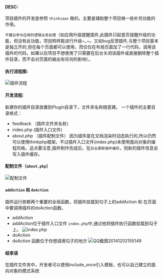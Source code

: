 #### **DESC**:
项目插件的开发是参照 `thinksaas` 做的。主要是辅助整个项目做一些补充功能的作用。

`不建议参与应用的逻辑业务处理`（如应用升级提醒插件,此插件只起首页提醒升级的功能，但没有此功能，项目照样能进行升级~_~。又如bug反馈插件,与整个项目基本是独立开的,但在每个页面都可以使用，而仅仅在布局页面加了一行代码，调用该插件的代码，如果以后项目不想使用了只需要在后台关闭该插件或直接删除整个插件目录，而不会对页面的输出有任何的影响）。

#### <strong>执行流程图</strong>:
![插件流程](http://192.168.1.240/uploads/ranmufei/apps/13977a40d6/QQ%E6%88%AA%E5%9B%BE20141201175754.png)

#### **开发流程**:
新建你的插件目录放置到Plugin目录下，文件夹名称随意建。
一个插件的主要目录格式：
- feedback （插件文件夹名称）
 - index.php (插件入口文件)
 - about.php （插件配制文件）
因为插件是在文档渲染时动态执行的,所以仍然可以使用thinkphp框架。不过插件入口文件(index.php)未使用面向对象的编程风格，这点要注意,插件制作完成后，在`后台更新插件缓存`，则新的插件信息会写入插件缓存。

#### **配制文件**（`about.php`）
![配制文件](http://192.168.1.240/uploads/ranmufei/apps/a3f97fc2e1/QQ%E6%88%AA%E5%9B%BE20141202151303.png)

#### **`addAction` 和 `doAction`**
插件运行依赖两个重要的全局函数，将插件挂载到勾子上的addAction 和 在页面中要调用插件的doAction函数。

- addAction
 - addAction位于插件入口文件 `index.php`中,通过他将插件执行函数挂载到勾子上。 
   ![index.php](http://192.168.1.240/uploads/ranmufei/apps/b1f88a4dc2/QQ%E6%88%AA%E5%9B%BE20141202154818.png)
- doAction
 - doAction 函数位于你想调用勾子的地方
   ![QQ截图20141202155149](http://192.168.1.240/uploads/ranmufei/apps/9e40f82a17/QQ%E6%88%AA%E5%9B%BE20141202155149.png)

#### **结束语**
在插件文件夹中，开发者可以使用include_once引入模板，也可以自己建立的面向对象的模式系统